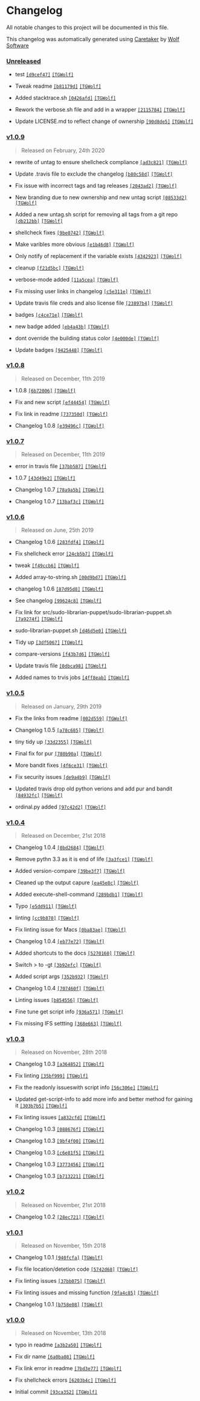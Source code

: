 # Changelog

All notable changes to this project will be documented in this file.


This changelog was automatically generated using [Caretaker](https://github.com/WolfAtheneum/bash-snippets) by [Wolf Software](https://github.com/WolfSoftware)

### [Unreleased](https://github.com/WolfAtheneum/bash-snippets/compare/v1.0.9...HEAD)

- test [`[d9cef47]`](https://github.com/WolfAtheneum/bash-snippets/commit/d9cef47cb704312ddb50b888ba7a4a0a1cb8bce8) [`[TGWolf]`](https://github.com/TGWolf)

- Tweak readme [`[b81179d]`](https://github.com/WolfAtheneum/bash-snippets/commit/b81179ddd8f92c6d4d23b955a36e95eb842fab9c) [`[TGWolf]`](https://github.com/TGWolf)

- Added stacktrace.sh [`[0426afd]`](https://github.com/WolfAtheneum/bash-snippets/commit/0426afd3a0fdf18737ffec203bafb7e7556cf781) [`[TGWolf]`](https://github.com/TGWolf)

- Rework the verbose.sh file and add in a wrapper [`[2115784]`](https://github.com/WolfAtheneum/bash-snippets/commit/21157844bc85408a45f76e468a349af996c7422d) [`[TGWolf]`](https://github.com/TGWolf)

- Update LICENSE.md to reflect change of ownership [`[90d8de5]`](https://github.com/WolfAtheneum/bash-snippets/commit/90d8de58b527ce6eb42077a5a6699d6d5473ddd8) [`[TGWolf]`](https://github.com/TGWolf)

### [v1.0.9](https://github.com/WolfAtheneum/bash-snippets/compare/v1.0.8...v1.0.9)

> Released on February, 24th 2020

- rewrite of untag to ensure shellcheck compliance [`[ad3c821]`](https://github.com/WolfAtheneum/bash-snippets/commit/ad3c8218278503bb5c66a6401c66553511b9cadd) [`[TGWolf]`](https://github.com/TGWolf)

- Update .travis file to exclude the changelog [`[b80c58d]`](https://github.com/WolfAtheneum/bash-snippets/commit/b80c58d011f2a0677422c714c5dc9e914b5bf82a) [`[TGWolf]`](https://github.com/TGWolf)

- Fix issue with incorrect tags and tag releases [`[2043ad2]`](https://github.com/WolfAtheneum/bash-snippets/commit/2043ad26053731c0c9fb1a277f3abe91035f3697) [`[TGWolf]`](https://github.com/TGWolf)

- New branding due to new ownership and new untag script [`[08533d2]`](https://github.com/WolfAtheneum/bash-snippets/commit/08533d2ca2a506b6820715bf9135896bee404844) [`[TGWolf]`](https://github.com/TGWolf)

- Added a new untag.sh script for removing all tags from a git repo [`[db212bb]`](https://github.com/WolfAtheneum/bash-snippets/commit/db212bb9f985bc61dc56f0404c898484a6423573) [`[TGWolf]`](https://github.com/TGWolf)

- shellcheck fixes [`[9be0742]`](https://github.com/WolfAtheneum/bash-snippets/commit/9be07426ee6e4df901a7952f5d534a1defa1d49f) [`[TGWolf]`](https://github.com/TGWolf)

- Make varibles more obvious [`[e1b46d8]`](https://github.com/WolfAtheneum/bash-snippets/commit/e1b46d8cd685af502a87417a722baf2683b7766d) [`[TGWolf]`](https://github.com/TGWolf)

- Only notify of replacement if the variable exists [`[4342923]`](https://github.com/WolfAtheneum/bash-snippets/commit/434292367048e17d38c718bb72d93bcc4fdc5ff5) [`[TGWolf]`](https://github.com/TGWolf)

- cleanup [`[f21d5bc]`](https://github.com/WolfAtheneum/bash-snippets/commit/f21d5bcfe9ca77cd9940a3ac36b9afebe47c3bf1) [`[TGWolf]`](https://github.com/TGWolf)

- verbose-mode added [`[11a5cea]`](https://github.com/WolfAtheneum/bash-snippets/commit/11a5cea402f950a025b8b09bd212a536ea19afeb) [`[TGWolf]`](https://github.com/TGWolf)

- Fix missing user links in changelog [`[c5e311e]`](https://github.com/WolfAtheneum/bash-snippets/commit/c5e311e0fa33f5792cc60c9ad6d27de4307b3809) [`[TGWolf]`](https://github.com/TGWolf)

- Update travis file creds and also license file [`[23897b4]`](https://github.com/WolfAtheneum/bash-snippets/commit/23897b4c25414dc210a4a78cb441ac429f0fb158) [`[TGWolf]`](https://github.com/TGWolf)

- badges [`[c4ce71e]`](https://github.com/WolfAtheneum/bash-snippets/commit/c4ce71e22942c7e722ed5d650cb11f03d7606f1b) [`[TGWolf]`](https://github.com/TGWolf)

- new badge added [`[eb4a43b]`](https://github.com/WolfAtheneum/bash-snippets/commit/eb4a43bc144b2b5bb483f0ede24c86bc89e18d0a) [`[TGWolf]`](https://github.com/TGWolf)

- dont override the building status color [`[4e000de]`](https://github.com/WolfAtheneum/bash-snippets/commit/4e000de9851099b96a2306d0a677e5c1ac454ce6) [`[TGWolf]`](https://github.com/TGWolf)

- Update badges [`[9425448]`](https://github.com/WolfAtheneum/bash-snippets/commit/94254488533340abb66048f2d4400d36b80d25a9) [`[TGWolf]`](https://github.com/TGWolf)

### [v1.0.8](https://github.com/WolfAtheneum/bash-snippets/compare/v1.0.7...v1.0.8)

> Released on December, 11th 2019

- 1.0.8 [`[6b72006]`](https://github.com/WolfAtheneum/bash-snippets/commit/6b72006bf32fceebade95b4f317342f02f93cd61) [`[TGWolf]`](https://github.com/TGWolf)

- Fix and new script [`[ef44454]`](https://github.com/WolfAtheneum/bash-snippets/commit/ef44454a751a83e62856f2092eec204e7a00eaa1) [`[TGWolf]`](https://github.com/TGWolf)

- Fix link in readme [`[737350d]`](https://github.com/WolfAtheneum/bash-snippets/commit/737350d1334427d07949a6377b710ea478f4c14f) [`[TGWolf]`](https://github.com/TGWolf)

- Changelog 1.0.8 [`[e39496c]`](https://github.com/WolfAtheneum/bash-snippets/commit/e39496c10c8d4ddf3701320d9e476e8075da3ec2) [`[TGWolf]`](https://github.com/TGWolf)

### [v1.0.7](https://github.com/WolfAtheneum/bash-snippets/compare/v1.0.6...v1.0.7)

> Released on December, 11th 2019

- error in travis file [`[37bb587]`](https://github.com/WolfAtheneum/bash-snippets/commit/37bb587ec3db2e44ebe2335e966fae3a15b1dbef) [`[TGWolf]`](https://github.com/TGWolf)

- 1.0.7 [`[43d49e2]`](https://github.com/WolfAtheneum/bash-snippets/commit/43d49e2ba014772f8fa27adda2c1e61926202f0f) [`[TGWolf]`](https://github.com/TGWolf)

- Changelog 1.0.7 [`[78a9a5b]`](https://github.com/WolfAtheneum/bash-snippets/commit/78a9a5ba8044c7bafba58a164eac23439251ab6f) [`[TGWolf]`](https://github.com/TGWolf)

- Changelog 1.0.7 [`[13baf3c]`](https://github.com/WolfAtheneum/bash-snippets/commit/13baf3c7213cccb534537fbbb025e4ed9d5d1589) [`[TGWolf]`](https://github.com/TGWolf)

### [v1.0.6](https://github.com/WolfAtheneum/bash-snippets/compare/v1.0.5...v1.0.6)

> Released on June, 25th 2019

- Changelog 1.0.6 [`[283fdf4]`](https://github.com/WolfAtheneum/bash-snippets/commit/283fdf437a674233d9eb4a72c808558591590ec0) [`[TGWolf]`](https://github.com/TGWolf)

- Fix shellcheck error [`[24cb5b7]`](https://github.com/WolfAtheneum/bash-snippets/commit/24cb5b7d829000b090bebe6ef4ca039379f9ffb5) [`[TGWolf]`](https://github.com/TGWolf)

- tweak [`[f49ccb6]`](https://github.com/WolfAtheneum/bash-snippets/commit/f49ccb6fd4dbf66fbc493d82d79facfc15ee375d) [`[TGWolf]`](https://github.com/TGWolf)

- Added array-to-string.sh [`[00d9bd7]`](https://github.com/WolfAtheneum/bash-snippets/commit/00d9bd7112d20df840ee97781353f0b2521db881) [`[TGWolf]`](https://github.com/TGWolf)

- changelog 1.0.6 [`[87d95d8]`](https://github.com/WolfAtheneum/bash-snippets/commit/87d95d8b834ae7d1509b166450d2803887e01b82) [`[TGWolf]`](https://github.com/TGWolf)

- See changelog [`[99624c8]`](https://github.com/WolfAtheneum/bash-snippets/commit/99624c8d1e0e28d2dcdfb531e968c3526690edda) [`[TGWolf]`](https://github.com/TGWolf)

- Fix link for src/sudo-librarian-puppet/sudo-librarian-puppet.sh [`[7a9274f]`](https://github.com/WolfAtheneum/bash-snippets/commit/7a9274fa7974bc80eb3be411b94b19f9ba734bc1) [`[TGWolf]`](https://github.com/TGWolf)

- sudo-librarian-puppet.sh [`[d46d5e0]`](https://github.com/WolfAtheneum/bash-snippets/commit/d46d5e08dc1961a275bf6070905f4137c5ee39d0) [`[TGWolf]`](https://github.com/TGWolf)

- Tidy up [`[3df5067]`](https://github.com/WolfAtheneum/bash-snippets/commit/3df50676490d065741ebe0ac12f8d1c5c18216b3) [`[TGWolf]`](https://github.com/TGWolf)

- compare-versions [`[f43b7d6]`](https://github.com/WolfAtheneum/bash-snippets/commit/f43b7d6e85e5f77750d35576e6ecf37134e973ad) [`[TGWolf]`](https://github.com/TGWolf)

- Update travis file [`[0dbca98]`](https://github.com/WolfAtheneum/bash-snippets/commit/0dbca988f6295b462110d14fbd769f75777f2e2a) [`[TGWolf]`](https://github.com/TGWolf)

- Added names to trvis jobs [`[4ff8eab]`](https://github.com/WolfAtheneum/bash-snippets/commit/4ff8eab30d444fe0925f3b8c7e48efff5a5a6145) [`[TGWolf]`](https://github.com/TGWolf)

### [v1.0.5](https://github.com/WolfAtheneum/bash-snippets/compare/v1.0.4...v1.0.5)

> Released on January, 29th 2019

- Fix the links from readme [`[002d559]`](https://github.com/WolfAtheneum/bash-snippets/commit/002d5597b3367507bcdf09b5cb589f6e12882f79) [`[TGWolf]`](https://github.com/TGWolf)

- Changelog 1.0.5 [`[a78c685]`](https://github.com/WolfAtheneum/bash-snippets/commit/a78c685afee51308f85dae9f6861c23fa31e48ed) [`[TGWolf]`](https://github.com/TGWolf)

- tiny tidy up [`[33d2355]`](https://github.com/WolfAtheneum/bash-snippets/commit/33d23553feb0fb47287c39f65fcca0060380ae40) [`[TGWolf]`](https://github.com/TGWolf)

- Final fix for pur [`[780b90a]`](https://github.com/WolfAtheneum/bash-snippets/commit/780b90a525c8916fa20e20b634605da36afe8b99) [`[TGWolf]`](https://github.com/TGWolf)

- More bandit fixes [`[4f6ce31]`](https://github.com/WolfAtheneum/bash-snippets/commit/4f6ce318373af9ecf8c7e581661d168c387027ab) [`[TGWolf]`](https://github.com/TGWolf)

- Fix security issues [`[de9a4b9]`](https://github.com/WolfAtheneum/bash-snippets/commit/de9a4b93d57ec59ff65d52be902a6516b859e497) [`[TGWolf]`](https://github.com/TGWolf)

- Updated travis drop old python verions and add pur and bandit [`[84932fc]`](https://github.com/WolfAtheneum/bash-snippets/commit/84932fc6f70cb2e7ba19ceefad74af65267863ba) [`[TGWolf]`](https://github.com/TGWolf)

- ordinal.py added [`[97c42d2]`](https://github.com/WolfAtheneum/bash-snippets/commit/97c42d2b0e2a9937191bfb1ce354794d4a3919ce) [`[TGWolf]`](https://github.com/TGWolf)

### [v1.0.4](https://github.com/WolfAtheneum/bash-snippets/compare/v1.0.3...v1.0.4)

> Released on December, 21st 2018

- Changelog 1.0.4 [`[0bd2684]`](https://github.com/WolfAtheneum/bash-snippets/commit/0bd2684dfcdd0a0eea89346d28b46145b2fbdd77) [`[TGWolf]`](https://github.com/TGWolf)

- Remove pythn 3.3 as it is end of life [`[3a3fce1]`](https://github.com/WolfAtheneum/bash-snippets/commit/3a3fce1c4f0f4c637167c0353089843bd38aad8a) [`[TGWolf]`](https://github.com/TGWolf)

- Added version-compare [`[39be3f7]`](https://github.com/WolfAtheneum/bash-snippets/commit/39be3f7cbf9d8f9e435f8c01dbffff8dbf746a26) [`[TGWolf]`](https://github.com/TGWolf)

- Cleaned up the output capure [`[ea45e8c]`](https://github.com/WolfAtheneum/bash-snippets/commit/ea45e8c9ef13bf54d4922c11a3e8bd0ff50146bb) [`[TGWolf]`](https://github.com/TGWolf)

- Added execute-shell-command [`[289bdb1]`](https://github.com/WolfAtheneum/bash-snippets/commit/289bdb1ebb78787132fe93116eec109283342cf3) [`[TGWolf]`](https://github.com/TGWolf)

- Typo [`[e5dd911]`](https://github.com/WolfAtheneum/bash-snippets/commit/e5dd911f4df7f1d3cb750357411b723f2159a023) [`[TGWolf]`](https://github.com/TGWolf)

- linting [`[cc9b870]`](https://github.com/WolfAtheneum/bash-snippets/commit/cc9b87044aee63ee199ffbf3901a8f69d75eef2d) [`[TGWolf]`](https://github.com/TGWolf)

- Fix linting issue for Macs [`[0ba83ae]`](https://github.com/WolfAtheneum/bash-snippets/commit/0ba83aea04b908754ff59a8acafa7425a70b846c) [`[TGWolf]`](https://github.com/TGWolf)

- Changelog 1.0.4 [`[eb77e72]`](https://github.com/WolfAtheneum/bash-snippets/commit/eb77e72b85d94588c83cbe25c2630127cc85b117) [`[TGWolf]`](https://github.com/TGWolf)

- Added shortcuts to the docs [`[5270160]`](https://github.com/WolfAtheneum/bash-snippets/commit/52701606858a6811cc4f094113f3e012aeb314ec) [`[TGWolf]`](https://github.com/TGWolf)

- Switch > to -gt [`[3b92efc]`](https://github.com/WolfAtheneum/bash-snippets/commit/3b92efc5ec28d2bcc26b7afc49e6efa53187503b) [`[TGWolf]`](https://github.com/TGWolf)

- Added script args [`[352b932]`](https://github.com/WolfAtheneum/bash-snippets/commit/352b932f836bed27b237030ca8ac6e3e9cd5eb5e) [`[TGWolf]`](https://github.com/TGWolf)

- Changelog 1.0.4 [`[707460f]`](https://github.com/WolfAtheneum/bash-snippets/commit/707460f9f02e31000f32af1faa4b0085c154754e) [`[TGWolf]`](https://github.com/TGWolf)

- Linting issues [`[b854556]`](https://github.com/WolfAtheneum/bash-snippets/commit/b854556f8c9e1f275326a5155bae06c42b901865) [`[TGWolf]`](https://github.com/TGWolf)

- Fine tune get script info [`[936a571]`](https://github.com/WolfAtheneum/bash-snippets/commit/936a571dc7ceeac2ff9c731750cb5caa2154f7c7) [`[TGWolf]`](https://github.com/TGWolf)

- Fix missing IFS settting [`[368e663]`](https://github.com/WolfAtheneum/bash-snippets/commit/368e663cb0d83c5f537e3010c97fc1050f8aa3f2) [`[TGWolf]`](https://github.com/TGWolf)

### [v1.0.3](https://github.com/WolfAtheneum/bash-snippets/compare/v1.0.2...v1.0.3)

> Released on November, 28th 2018

- Changelog 1.0.3 [`[a364852]`](https://github.com/WolfAtheneum/bash-snippets/commit/a3648528b181c39298c5eacfe1d5ce1a3c05014e) [`[TGWolf]`](https://github.com/TGWolf)

- Fix linting [`[35bf999]`](https://github.com/WolfAtheneum/bash-snippets/commit/35bf99902245f0f29901ce5489b531b1f10d520f) [`[TGWolf]`](https://github.com/TGWolf)

- Fix the readonly issueswith script info [`[56c306e]`](https://github.com/WolfAtheneum/bash-snippets/commit/56c306efb5302a957fc9c7517bab5196179d2c62) [`[TGWolf]`](https://github.com/TGWolf)

- Updated get-script-info to add more info and better method for gaining it [`[303b7b5]`](https://github.com/WolfAtheneum/bash-snippets/commit/303b7b5bc06f4dba83dcef62f6826cf2e89ce4b2) [`[TGWolf]`](https://github.com/TGWolf)

- Fix linting issues [`[a832cfd]`](https://github.com/WolfAtheneum/bash-snippets/commit/a832cfd222d747bd4d156603d765ec421a237763) [`[TGWolf]`](https://github.com/TGWolf)

- Changelog 1.0.3 [`[088676f]`](https://github.com/WolfAtheneum/bash-snippets/commit/088676fbc474c769ebf0721db1e6047516132d2c) [`[TGWolf]`](https://github.com/TGWolf)

- Changelog 1.0.3 [`[9bf4f00]`](https://github.com/WolfAtheneum/bash-snippets/commit/9bf4f000f417444d1edef6c02ebd47aa337f4acc) [`[TGWolf]`](https://github.com/TGWolf)

- Changelog 1.0.3 [`[c6e81f5]`](https://github.com/WolfAtheneum/bash-snippets/commit/c6e81f5c86f8597a464f12b25b9b927d3bd15a57) [`[TGWolf]`](https://github.com/TGWolf)

- Changelog 1.0.3 [`[3773456]`](https://github.com/WolfAtheneum/bash-snippets/commit/377345660d645d0326eba9d0aa25e163f2018ebc) [`[TGWolf]`](https://github.com/TGWolf)

- Changelog 1.0.3 [`[b713221]`](https://github.com/WolfAtheneum/bash-snippets/commit/b713221c7b3d6bb4dd7cc506bfdd545b740503b1) [`[TGWolf]`](https://github.com/TGWolf)

### [v1.0.2](https://github.com/WolfAtheneum/bash-snippets/compare/v1.0.1...v1.0.2)

> Released on November, 21st 2018

- Changelog 1.0.2 [`[28ec721]`](https://github.com/WolfAtheneum/bash-snippets/commit/28ec721a8c7c8292233b56fdc36d582c99fd50f8) [`[TGWolf]`](https://github.com/TGWolf)

### [v1.0.1](https://github.com/WolfAtheneum/bash-snippets/compare/v1.0.0...v1.0.1)

> Released on November, 15th 2018

- Changelog 1.0.1 [`[940fcfa]`](https://github.com/WolfAtheneum/bash-snippets/commit/940fcfa40f499b8c69953a7f1aba406521781a01) [`[TGWolf]`](https://github.com/TGWolf)

- Fix file location/detetion code [`[5742d68]`](https://github.com/WolfAtheneum/bash-snippets/commit/5742d681e1c4327a172c518844dfa98a808a7215) [`[TGWolf]`](https://github.com/TGWolf)

- Fix linting issues [`[37bb075]`](https://github.com/WolfAtheneum/bash-snippets/commit/37bb07570caaa1dd2b57179d1b9e530e6ece08c8) [`[TGWolf]`](https://github.com/TGWolf)

- Fix linting issues and missing function [`[9fa4c85]`](https://github.com/WolfAtheneum/bash-snippets/commit/9fa4c85e700e67b9cff52ee2dabf42ff0d50f3d8) [`[TGWolf]`](https://github.com/TGWolf)

- Changelog 1.0.1 [`[b758e08]`](https://github.com/WolfAtheneum/bash-snippets/commit/b758e08125141db21dd19027972055928e78686f) [`[TGWolf]`](https://github.com/TGWolf)

### [v1.0.0](https://github.com/WolfAtheneum/bash-snippets/releases/v1.0.0)

> Released on November, 13th 2018

- typo in readme [`[a3b2a50]`](https://github.com/WolfAtheneum/bash-snippets/commit/a3b2a501d0e2d93654c7ef45e3e9ebf0fc88b2c5) [`[TGWolf]`](https://github.com/TGWolf)

- Fix dir name [`[6a0ba08]`](https://github.com/WolfAtheneum/bash-snippets/commit/6a0ba089e1c85c95564ceb4029cdb1d02ddce50f) [`[TGWolf]`](https://github.com/TGWolf)

- Fix link error in readme [`[7bd3e77]`](https://github.com/WolfAtheneum/bash-snippets/commit/7bd3e77c67822cf0a5ccd645e5703c8563ffacbf) [`[TGWolf]`](https://github.com/TGWolf)

- Fix shellcheck errors [`[6203b4c]`](https://github.com/WolfAtheneum/bash-snippets/commit/6203b4c5b82aa97c2f82c82c182de5e86fdf5101) [`[TGWolf]`](https://github.com/TGWolf)

- Initial commit [`[93ca352]`](https://github.com/WolfAtheneum/bash-snippets/commit/93ca352805d9285183378c5ccc7a3d3717727992) [`[TGWolf]`](https://github.com/TGWolf)

